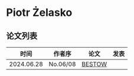 # Piotr Żelasko

## 论文列表

| 时间 | 作者序 | 论文 | 发表 |
|:-:|:-:|---|---|
| 2024.06.28 | No.06/08 | [BESTOW](../Models/Speech_LLM/2024.06.28_BESTOW.md) | 